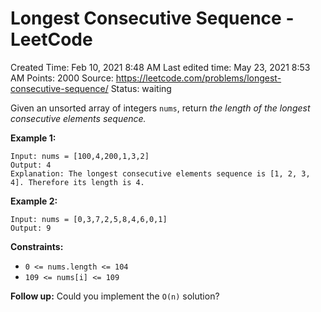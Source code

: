 # Longest Consecutive Sequence - LeetCode

Created Time: Feb 10, 2021 8:48 AM
Last edited time: May 23, 2021 8:53 AM
Points: 2000
Source: https://leetcode.com/problems/longest-consecutive-sequence/
Status: waiting

Given an unsorted array of integers `nums`, return *the length of the longest consecutive elements sequence.*

**Example 1:**

```
Input: nums = [100,4,200,1,3,2]
Output: 4
Explanation: The longest consecutive elements sequence is [1, 2, 3, 4]. Therefore its length is 4.
```

**Example 2:**

```
Input: nums = [0,3,7,2,5,8,4,6,0,1]
Output: 9
```

**Constraints:**

- `0 <= nums.length <= 104`
- `109 <= nums[i] <= 109`

**Follow up:** Could you implement the `O(n)` solution?